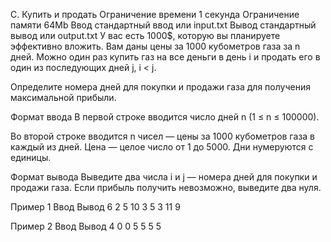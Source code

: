 C. Купить и продать
Ограничение времени	1 секунда
Ограничение памяти	64Mb
Ввод	стандартный ввод или input.txt
Вывод	стандартный вывод или output.txt
У вас есть 1000$, которую вы планируете эффективно вложить. Вам даны цены за 1000 кубометров газа за n дней. Можно один раз купить газ на все деньги в день i и продать его в один из последующих дней j, i < j.

Определите номера дней для покупки и продажи газа для получения максимальной прибыли.

Формат ввода
В первой строке вводится число дней n (1 ≤ n ≤ 100000).

Во второй строке вводится n чисел — цены за 1000 кубометров газа в каждый из дней. Цена — целое число от 1 до 5000. Дни нумеруются с единицы.

Формат вывода
Выведите два числа i и j — номера дней для покупки и продажи газа. Если прибыль получить невозможно, выведите два нуля.

Пример 1
Ввод	              Вывод
6                   2 5
10 3 5 3 11 9
  
Пример 2
Ввод	      Вывод
4           0 0
5 5 5 5
